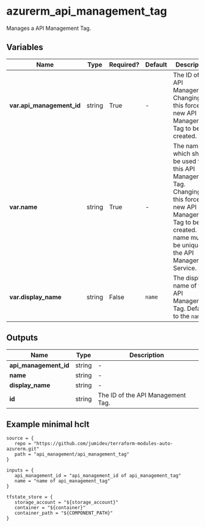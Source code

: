 # azurerm_api_management_tag

Manages a API Management Tag.

## Variables

| Name | Type | Required? |  Default  |  Description |
| ---- | ---- | --------- |  ----------- | ----------- |
| **var.api_management_id** | string | True | -  |  The ID of the API Management. Changing this forces a new API Management Tag to be created. | 
| **var.name** | string | True | -  |  The name which should be used for this API Management Tag. Changing this forces a new API Management Tag to be created. The name must be unique in the API Management Service. | 
| **var.display_name** | string | False | `name`  |  The display name of the API Management Tag. Defaults to the `name`. | 



## Outputs

| Name | Type | Description |
| ---- | ---- | --------- | 
| **api_management_id** | string  | - | 
| **name** | string  | - | 
| **display_name** | string  | - | 
| **id** | string  | The ID of the API Management Tag. | 

## Example minimal hclt

```hcl
source = {
   repo = "https://github.com/jumidev/terraform-modules-auto-azurerm.git" 
   path = "api_management/api_management_tag" 
}

inputs = {
   api_management_id = "api_management_id of api_management_tag" 
   name = "name of api_management_tag" 
}

tfstate_store = {
   storage_account = "${storage_account}" 
   container = "${container}" 
   container_path = "${COMPONENT_PATH}" 
}


```